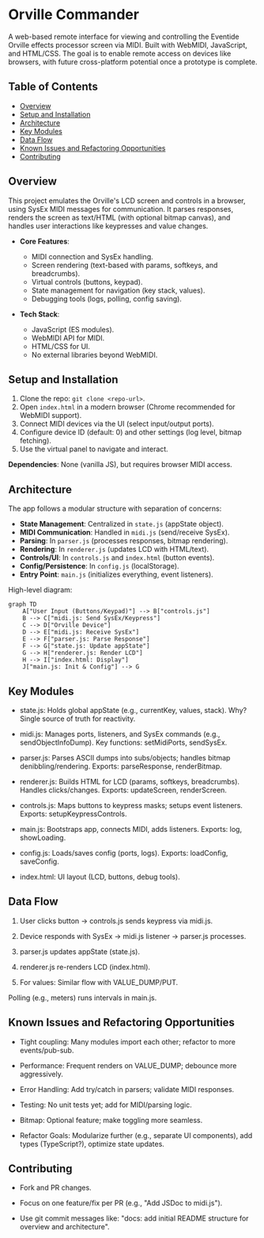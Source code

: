 # Orville Commander

A web-based remote interface for viewing and controlling the Eventide Orville effects processor screen via MIDI. Built with WebMIDI, JavaScript, and HTML/CSS. The goal is to enable remote access on devices like browsers, with future cross-platform potential once a prototype is complete.

## Table of Contents
- [Overview](#overview)
- [Setup and Installation](#setup-and-installation)
- [Architecture](#architecture)
- [Key Modules](#key-modules)
- [Data Flow](#data-flow)
- [Known Issues and Refactoring Opportunities](#known-issues-and-refactoring-opportunities)
- [Contributing](#contributing)

## Overview
This project emulates the Orville's LCD screen and controls in a browser, using SysEx MIDI messages for communication. It parses responses, renders the screen as text/HTML (with optional bitmap canvas), and handles user interactions like keypresses and value changes.

- **Core Features**:
  - MIDI connection and SysEx handling.
  - Screen rendering (text-based with params, softkeys, and breadcrumbs).
  - Virtual controls (buttons, keypad).
  - State management for navigation (key stack, values).
  - Debugging tools (logs, polling, config saving).

- **Tech Stack**:
  - JavaScript (ES modules).
  - WebMIDI API for MIDI.
  - HTML/CSS for UI.
  - No external libraries beyond WebMIDI.

## Setup and Installation
1. Clone the repo: `git clone <repo-url>`.
2. Open `index.html` in a modern browser (Chrome recommended for WebMIDI support).
3. Connect MIDI devices via the UI (select input/output ports).
4. Configure device ID (default: 0) and other settings (log level, bitmap fetching).
5. Use the virtual panel to navigate and interact.

**Dependencies**: None (vanilla JS), but requires browser MIDI access.

## Architecture
The app follows a modular structure with separation of concerns:
- **State Management**: Centralized in `state.js` (appState object).
- **MIDI Communication**: Handled in `midi.js` (send/receive SysEx).
- **Parsing**: In `parser.js` (processes responses, bitmap rendering).
- **Rendering**: In `renderer.js` (updates LCD with HTML/text).
- **Controls/UI**: In `controls.js` and `index.html` (button events).
- **Config/Persistence**: In `config.js` (localStorage).
- **Entry Point**: `main.js` (initializes everything, event listeners).

High-level diagram:
```mermaid
graph TD
    A["User Input (Buttons/Keypad)"] --> B["controls.js"]
    B --> C["midi.js: Send SysEx/Keypress"]
    C --> D["Orville Device"]
    D --> E["midi.js: Receive SysEx"]
    E --> F["parser.js: Parse Response"]
    F --> G["state.js: Update appState"]
    G --> H["renderer.js: Render LCD"]
    H --> I["index.html: Display"]
    J["main.js: Init & Config"] --> G
```

## Key Modules

* state.js: Holds global appState (e.g., currentKey, values, stack). Why? Single source of truth for reactivity.

* midi.js: Manages ports, listeners, and SysEx commands (e.g., sendObjectInfoDump). Key functions: setMidiPorts, sendSysEx.

* parser.js: Parses ASCII dumps into subs/objects; handles bitmap denibbling/rendering. Exports: parseResponse, renderBitmap.

* renderer.js: Builds HTML for LCD (params, softkeys, breadcrumbs). Handles clicks/changes. Exports: updateScreen, renderScreen.

* controls.js: Maps buttons to keypress masks; setups event listeners. Exports: setupKeypressControls.

* main.js: Bootstraps app, connects MIDI, adds listeners. Exports: log, showLoading.

* config.js: Loads/saves config (ports, logs). Exports: loadConfig, saveConfig.

* index.html: UI layout (LCD, buttons, debug tools).

## Data Flow

1. User clicks button → controls.js sends keypress via midi.js.

2. Device responds with SysEx → midi.js listener → parser.js processes.

3. parser.js updates appState (state.js).

4. renderer.js re-renders LCD (index.html).

5. For values: Similar flow with VALUE_DUMP/PUT.

Polling (e.g., meters) runs intervals in main.js.

## Known Issues and Refactoring Opportunities

* Tight coupling: Many modules import each other; refactor to more events/pub-sub.

* Performance: Frequent renders on VALUE_DUMP; debounce more aggressively.

* Error Handling: Add try/catch in parsers; validate MIDI responses.

* Testing: No unit tests yet; add for MIDI/parsing logic.

* Bitmap: Optional feature; make toggling more seamless.

* Refactor Goals: Modularize further (e.g., separate UI components), add types (TypeScript?), optimize state updates.

## Contributing

* Fork and PR changes.

* Focus on one feature/fix per PR (e.g., "Add JSDoc to midi.js").

* Use git commit messages like: "docs: add initial README structure for overview and architecture".